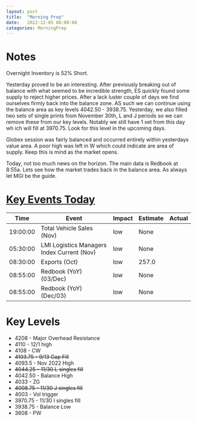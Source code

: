 ```yaml
---
layout: post
title:  "Morning Prep"
date:   2022-12-05 08:00:00
categories: MorningPrep
---
```

# Notes
Overnight Inventory is 52% Short. 

Yesterday proved to be an interesting. After previously breaking out of balance with what seemed to be incredible strength, ES quickly found some supply to reject higher prices. After a lack luster couple of days we find ourselves firmly back into the balance zone. AS such we can continue using the balance area as key levels 4042.50 - 3938.75. Yesterday, we also filled two sets of single prints from November 30th, L and J periods so we can remove these from our key levels. Notably we still have 1 set from this day wh ich will fill at 3970.75. Look for this level in the upcoming days. 

Globex session was fairly balanced and occurred entirely within yesterdays value area. A poor high was left in W which could indicate are area of supply. Keep this is mind as the market opens. 

Today, not too much news on the horizon. The main data is Redbook at 8:55a. Lets see how the market trades back in the balance area. As always let MGI be the guide. 

# [Key Events Today](https://tradingeconomics.com/calendar)
| Time | Event | Impact | Estimate | Actual |
| ---- | ----- | ------ | -------- | ------ |
| 19:00:00 | Total Vehicle Sales (Nov) | low | None |  |
| 05:30:00 | LMI Logistics Managers Index Current (Nov) | low | None |  |
| 08:30:00 | Exports (Oct) | low | 257.0 |  |
| 08:55:00 | Redbook (YoY) (03/Dec) | low | None |  |
| 08:55:00 | Redbook (YoY) (Dec/03) | low | None |  |


# Key Levels
- 4208 - Major Overhead Resistance
- 4110 - 12/1 high
- 4108 - CW
- ~~4103.75 - 9/13 Gap Fill~~
- 4093.5 - Nov 2022 High
- ~~4044.25 - 11/30 L singles fill~~
- 4042.50 - Balance High 
- 4033 - ZG
- ~~4008.75 - 11/30 J singles fill~~
- 4003 - Vol trigger
- 3970.75 - 11/30 I singles fill
- 3938.75 - Balance Low
- 3608 - PW

